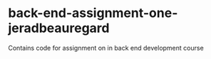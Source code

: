 # back-end-assignment-one-jeradbeauregard
Contains code for assignment on in back end development course
